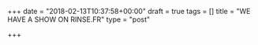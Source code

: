 +++
date = "2018-02-13T10:37:58+00:00"
draft = true
tags = []
title = "WE HAVE A SHOW ON RINSE.FR"
type = "post"

+++
